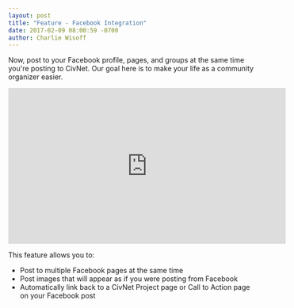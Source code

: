 ```yaml
---
layout: post
title: "Feature - Facebook Integration"
date: 2017-02-09 08:00:59 -0700
author: Charlie Wisoff
---
```

<p>Now, post to your Facebook profile, pages, and groups at the same time you're posting to CivNet. Our goal here is to make your life as a community organizer easier.</p>

<iframe src="https://www.facebook.com/plugins/video.php?href=https%3A%2F%2Fwww.facebook.com%2FCivNetCo%2Fvideos%2F1601599509854982%2F&show_text=0&width=560" width="560" height="315" style="border:none;overflow:hidden" scrolling="no" frameborder="0" allowTransparency="true" allowFullScreen="true"></iframe>

<p>This feature allows you to:
	<ul>
		<li>Post to multiple Facebook pages at the same time</li>
		<li>Post images that will appear as if you were posting from Facebook</li>
		<li>Automatically link back to a CivNet Project page or Call to Action page on your Facebook post</li>
	</ul>
</p>